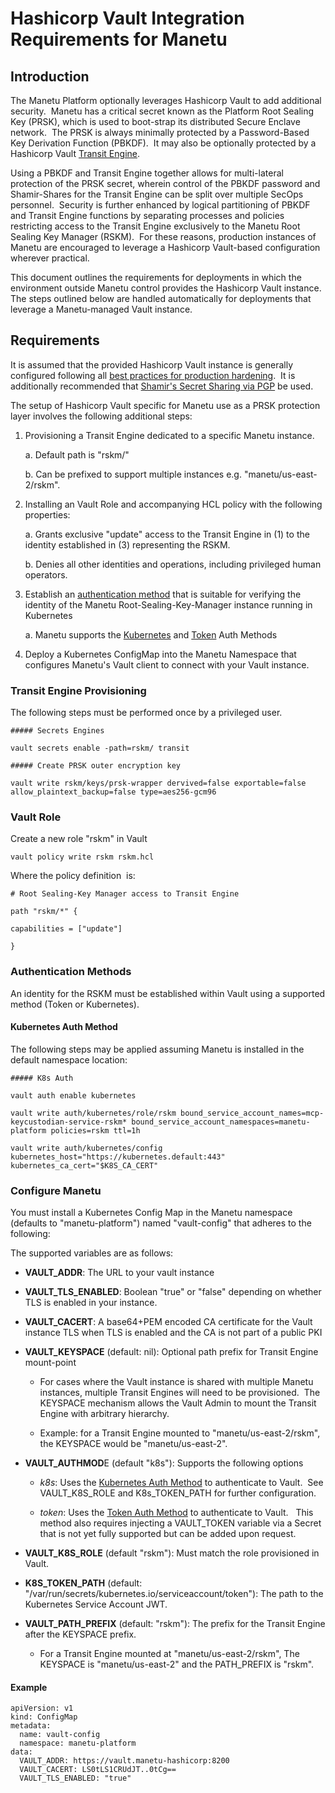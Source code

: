 # Hashicorp Vault Integration Requirements for Manetu

## Introduction

The Manetu Platform optionally leverages Hashicorp Vault to add additional security.  Manetu has a critical secret known as the Platform Root Sealing Key (PRSK), which is used to boot-strap its distributed Secure Enclave network.  The PRSK is always minimally protected by a Password-Based Key Derivation Function (PBKDF).  It may also be optionally protected by a Hashicorp Vault [Transit Engine](https://developer.hashicorp.com/vault/docs/secrets/transit).  

Using a PBKDF and Transit Engine together allows for multi-lateral protection of the PRSK secret, wherein control of the PBKDF password and Shamir-Shares for the Transit Engine can be split over multiple SecOps personnel.  Security is further enhanced by logical partitioning of PBKDF and Transit Engine functions by separating processes and policies restricting access to the Transit Engine exclusively to the Manetu Root Sealing Key Manager (RSKM).  For these reasons, production instances of Manetu are encouraged to leverage a Hashicorp Vault-based configuration wherever practical.

This document outlines the requirements for deployments in which the environment outside Manetu control provides the Hashicorp Vault instance.  The steps outlined below are handled automatically for deployments that leverage a Manetu-managed Vault instance.

## Requirements

It is assumed that the provided Hashicorp Vault instance is generally configured following all [best practices for production hardening](https://developer.hashicorp.com/vault/tutorials/operations/production-hardening).  It is additionally recommended that [Shamir's Secret Sharing via PGP](https://developer.hashicorp.com/vault/tutorials/operations/pgp-encrypted-key-shares) be used.

The setup of Hashicorp Vault specific for Manetu use as a PRSK protection layer involves the following additional steps:

1.  Provisioning a Transit Engine dedicated to a specific Manetu instance.

    a.  Default path is "rskm/"

    b.  Can be prefixed to support multiple instances e.g. "manetu/us-east-2/rskm".

2.  Installing an Vault Role and accompanying HCL policy with the following properties:

    a.  Grants exclusive "update" access to the Transit Engine in (1) to the identity established in (3) representing the RSKM.

    b.  Denies all other identities and operations, including privileged human operators.

3.  Establish an [authentication method](https://developer.hashicorp.com/vault/docs/auth) that is suitable for verifying the identity of the Manetu Root-Sealing-Key-Manager instance running in Kubernetes

    a.  Manetu supports the [Kubernetes](https://developer.hashicorp.com/vault/docs/auth/kubernetes) and [Token](https://developer.hashicorp.com/vault/docs/auth/token) Auth Methods

4.  Deploy a Kubernetes ConfigMap into the Manetu Namespace that configures Manetu's Vault client to connect with your Vault instance.

### Transit Engine Provisioning

The following steps must be performed once by a privileged user.

```
##### Secrets Engines

vault secrets enable -path=rskm/ transit

##### Create PRSK outer encryption key

vault write rskm/keys/prsk-wrapper dervived=false exportable=false allow_plaintext_backup=false type=aes256-gcm96
```

### Vault Role

Create a new role "rskm" in Vault

```
vault policy write rskm rskm.hcl
```

Where the policy definition  is:

```
# Root Sealing-Key Manager access to Transit Engine

path "rskm/*" {

capabilities = ["update"]

}
```

### Authentication Methods

An identity for the RSKM must be established within Vault using a supported method (Token or Kubernetes).  

#### Kubernetes Auth Method

The following steps may be applied assuming Manetu is installed in the default namespace location:

```
##### K8s Auth

vault auth enable kubernetes

vault write auth/kubernetes/role/rskm bound_service_account_names=mcp-keycustodian-service-rskm* bound_service_account_namespaces=manetu-platform policies=rskm ttl=1h

vault write auth/kubernetes/config kubernetes_host="https://kubernetes.default:443" kubernetes_ca_cert="$K8S_CA_CERT"
```

### Configure Manetu

You must install a Kubernetes Config Map in the Manetu namespace (defaults to "manetu-platform") named "vault-config" that adheres to the following:

The supported variables are as follows:

-   **VAULT_ADDR**: The URL to your vault instance

-   **VAULT_TLS_ENABLED**: Boolean "true" or "false" depending on whether TLS is enabled in your instance.  

-   **VAULT_CACERT**: A base64+PEM encoded CA certificate for the Vault instance TLS when TLS is enabled and the CA is not part of a public PKI

-   **VAULT_KEYSPACE** (default: nil): Optional path prefix for Transit Engine mount-point

    -   For cases where the Vault instance is shared with multiple Manetu instances, multiple Transit Engines will need to be provisioned.  The KEYSPACE mechanism allows the Vault Admin to mount the Transit Engine with arbitrary hierarchy.

    -   Example: for a Transit Engine mounted to "manetu/us-east-2/rskm", the KEYSPACE would be "manetu/us-east-2".

-   **VAULT_AUTHMOD**E (default "k8s"): Supports the following options

    -   _k8s_: Uses the [Kubernetes Auth Method](https://developer.hashicorp.com/vault/docs/auth/kubernetes) to authenticate to Vault.  See VAULT_K8S_ROLE and K8s_TOKEN_PATH for further configuration.

    -   _token_: Uses the [Token Auth Method](https://developer.hashicorp.com/vault/docs/auth/token) to authenticate to Vault.   This method also requires injecting a VAULT_TOKEN variable via a Secret that is not yet fully supported but can be added upon request.

-   **VAULT_K8S_ROLE** (default "rskm"): Must match the role provisioned in Vault.

-   **K8S_TOKEN_PATH** (default: "/var/run/secrets/kubernetes.io/serviceaccount/token"): The path to the Kubernetes Service Account JWT.

-   **VAULT_PATH_PREFIX** (default: "rskm"): The prefix for the Transit Engine after the KEYSPACE prefix.

    -   For a Transit Engine mounted at "manetu/us-east-2/rskm", The KEYSPACE is "manetu/us-east-2" and the PATH_PREFIX is "rskm".

#### Example

```
apiVersion: v1
kind: ConfigMap
metadata:
  name: vault-config
  namespace: manetu-platform
data:
  VAULT_ADDR: https://vault.manetu-hashicorp:8200
  VAULT_CACERT: LS0tLS1CRUdJT..0tCg==
  VAULT_TLS_ENABLED: "true"
```
